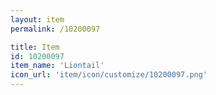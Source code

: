 ```yaml
---
layout: item
permalink: /10200097

title: Item
id: 10200097
item_name: 'Liontail'
icon_url: 'item/icon/customize/10200097.png'
---
```

